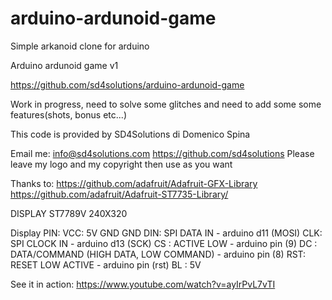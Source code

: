 # arduino-ardunoid-game
Simple arkanoid clone for arduino

  Arduino ardunoid game v1

  https://github.com/sd4solutions/arduino-ardunoid-game

  Work in progress, need to solve some glitches and need to add some some features(shots, bonus etc...)
  
  This code is provided by SD4Solutions di Domenico Spina
  
  Email me: info@sd4solutions.com
  https://github.com/sd4solutions
  Please leave my logo and my copyright then use as you want
  
  Thanks to:
  https://github.com/adafruit/Adafruit-GFX-Library
  https://github.com/adafruit/Adafruit-ST7735-Library/

   
  DISPLAY ST7789V 240X320

  Display PIN:
    VCC:  5V
    GND   GND
    DIN:  SPI DATA IN - arduino d11 (MOSI)
    CLK:  SPI CLOCK IN  - arduino d13 (SCK)
    CS :  ACTIVE LOW - arduino pin (9)
    DC :  DATA/COMMAND (HIGH DATA, LOW COMMAND) - arduino pin (8)
    RST:  RESET LOW ACTIVE - arduino pin (rst)
    BL :  5V
        


See it in action: https://www.youtube.com/watch?v=ayIrPvL7vTI
